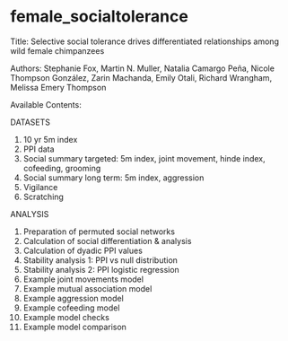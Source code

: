 # female_socialtolerance

Title: Selective social tolerance drives differentiated relationships among wild female chimpanzees
                    
Authors: Stephanie Fox, Martin N. Muller, Natalia Camargo Peña, Nicole Thompson González, Zarin Machanda, Emily Otali, Richard Wrangham, Melissa Emery Thompson

Available Contents:

DATASETS
1. 10 yr 5m index
2. PPI data
3. Social summary targeted: 5m index, joint movement, hinde index, cofeeding, grooming
4. Social summary long term: 5m index, aggression
5. Vigilance 
6. Scratching

ANALYSIS 
1. Preparation of permuted social networks
2. Calculation of social differentiation & analysis 
3. Calculation of dyadic PPI values
4. Stability analysis 1: PPI vs null distribution
5. Stability analysis 2: PPI logistic regression
6. Example joint movements model
7. Example mutual association model
8. Example aggression model
9. Example cofeeding model
10. Example model checks
11. Example model comparison
